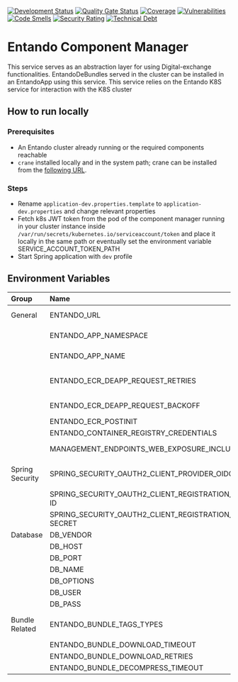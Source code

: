 [![Development Status](https://github.com/entando-k8s/entando-component-manager/actions/workflows/pr.yml/badge.svg)](https://github.com/entando-k8s/entando-component-manager/actions/workflows/pr.yml)
[![Quality Gate Status](https://sonarcloud.io/api/project_badges/measure?project=entando-k8s_entando-component-manager&metric=alert_status)](https://sonarcloud.io/dashboard?id=entando-k8s_entando-component-manager)
[![Coverage](https://sonarcloud.io/api/project_badges/measure?project=entando-k8s_entando-component-manager&metric=coverage)](https://entando-k8s.github.io/devops-results/entando-component-manager/master/jacoco/index.html)
[![Vulnerabilities](https://sonarcloud.io/api/project_badges/measure?project=entando-k8s_entando-component-manager&metric=vulnerabilities)](https://entando-k8s.github.io/devops-results/entando-component-manager/master/dependency-check-report.html)
[![Code Smells](https://sonarcloud.io/api/project_badges/measure?project=entando-k8s_entando-component-manager&metric=code_smells)](https://sonarcloud.io/dashboard?id=entando-k8s_entando-component-manager)
[![Security Rating](https://sonarcloud.io/api/project_badges/measure?project=entando-k8s_entando-component-manager&metric=security_rating)](https://sonarcloud.io/dashboard?id=entando-k8s_entando-component-manager)
[![Technical Debt](https://sonarcloud.io/api/project_badges/measure?project=entando-k8s_entando-component-manager&metric=sqale_index)](https://sonarcloud.io/dashboard?id=entando-k8s_entando-component-manager)

# Entando Component Manager
This service serves as an abstraction layer for using Digital-exchange functionalities.
EntandoDeBundles served in the cluster can be installed in an EntandoApp using this service. This service relies on the Entando K8S service for interaction with the K8S cluster

## How to run locally

### Prerequisites
 - An Entando cluster already running or the required components reachable
 - `crane` installed locally and in the system path; crane can be installed from the [following URL](https://github.com/google/go-containerregistry/tree/main/cmd/crane).

### Steps

- Rename `application-dev.properties.template` to `application-dev.properties` and change relevant properties
- Fetch k8s JWT token from the pod of the component manager running in your cluster instance inside `/var/run/secrets/kubernetes.io/serviceaccount/token` and place it locally in the same path or eventually set the environment variable SERVICE_ACCOUNT_TOKEN_PATH
- Start Spring application with `dev` profile

## Environment Variables
| Group | Name | Value [default] | Description |
| :---   | :--- | :--- |:--- |
| General | ENTANDO_URL                 |  | The URL to access the Entando App instance                            |
|     | ENTANDO_APP_NAMESPACE                                        | [test-namespace] | The kubernetes namespace where the entando app is running |
|     | ENTANDO_APP_NAME                                             | [test-entando] | The entando app name that this service is in |
|    | ENTANDO_ECR_DEAPP_REQUEST_RETRIES    | [3] |  Number of times the CM retries the component create/update before giving up     |
|    | ENTANDO_ECR_DEAPP_REQUEST_BACKOFF       | [5] |  Seconds to wait before the next attempt is executed     |
|    | ENTANDO_ECR_POSTINIT        |  |  Configuration of the postinit process      |
|    | ENTANDO_CONTAINER_REGISTRY_CREDENTIALS   | [blank] | Credentials for each container registry    |
|    | MANAGEMENT_ENDPOINTS_WEB_EXPOSURE_INCLUDE     |  |  To enable component-manager /actuator/info  ([More Info](https://docs.spring.io/spring-boot/docs/2.5.x/reference/html/actuator.html))   |
|Spring Security| SPRING_SECURITY_OAUTH2_CLIENT_PROVIDER_OIDC_ISSUER-URI  | |  The issuer of the token, e.g., http://insecure-keycloak-cacms.apps.serv.run/auth/realms/entando                 |
|     |SPRING_SECURITY_OAUTH2_CLIENT_REGISTRATION_OIDC_CLIENT-ID   |  | The client id for the service                                                                                 |
|     |SPRING_SECURITY_OAUTH2_CLIENT_REGISTRATION_OIDC_CLIENT-SECRET| | The client secret         |
| Database | DB_VENDOR             | [postgres] | Which database will be used     |
|    | DB_HOST      | [localhost] | Database host |
|    | DB_PORT  | [5432] | Database port |
|    | DB_NAME    | [digital_exchange] | Database name |
|    | DB_OPTIONS           | [useSSL=false] | Database options |
|    | DB_USER       | [admin] | Database user |
|    | DB_PASS        | [admin] | Database password |
| Bundle Related | ENTANDO_BUNDLE_TAGS_TYPES       | dev, [prod] | To generate EntandoDeBundle CRs using tags to select for dev, prod, or both as a comma delimited list|
|    | ENTANDO_BUNDLE_DOWNLOAD_TIMEOUT    | [300] | Download timeout in seconds   |
|    | ENTANDO_BUNDLE_DOWNLOAD_RETRIES   | [3] |  Max download attempts         |
|    | ENTANDO_BUNDLE_DECOMPRESS_TIMEOUT | [600] |  Decompress timeout in seconds     |


